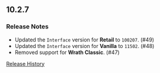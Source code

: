 ## 10.2.7

### Release Notes

- Updated the `Interface` version for **Retail** to `100207`. (#49)
- Updated the `Interface` version for **Vanilla** to `11502`. (#48)
- Removed support for **Wrath Classic**. (#47)

[Release History](https://github.com/SFX-WoW/Masque_Cirque/wiki/History)
